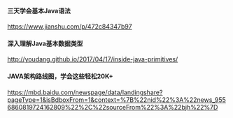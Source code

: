 

#### 三天学会基本Java语法  
https://www.jianshu.com/p/472c84347b97

#### 深入理解Java基本数据类型  
http://youdang.github.io/2017/04/17/inside-java-primitives/


#### JAVA架构路线图，学会这些轻松20K+  

https://mbd.baidu.com/newspage/data/landingshare?pageType=1&isBdboxFrom=1&context=%7B%22nid%22%3A%22news_9556860819724162809%22%2C%22sourceFrom%22%3A%22bjh%22%7D

